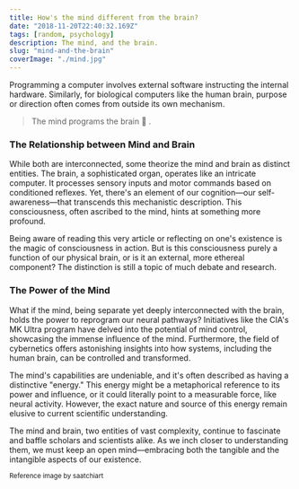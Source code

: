 ```yaml
---
title: How's the mind different from the brain?
date: "2018-11-20T22:40:32.169Z"
tags: [random, psychology]
description: The mind, and the brain.
slug: "mind-and-the-brain"
coverImage: "./mind.jpg"
---
```


Programming a computer involves external software instructing the internal hardware. Similarly, for biological computers like the human brain, purpose or direction often comes from outside its own mechanism.

> The mind programs the brain 🧠 .

### The Relationship between Mind and Brain

While both are interconnected, some theorize the mind and brain as distinct entities. The brain, a sophisticated organ, operates like an intricate computer. It processes sensory inputs and motor commands based on conditioned reflexes. Yet, there's an element of our cognition—our self-awareness—that transcends this mechanistic description. This consciousness, often ascribed to the mind, hints at something more profound.

Being aware of reading this very article or reflecting on one's existence is the magic of consciousness in action. But is this consciousness purely a function of our physical brain, or is it an external, more ethereal component? The distinction is still a topic of much debate and research.

### The Power of the Mind

What if the mind, being separate yet deeply interconnected with the brain, holds the power to reprogram our neural pathways? Initiatives like the CIA's MK Ultra program have delved into the potential of mind control, showcasing the immense influence of the mind. Furthermore, the field of cybernetics offers astonishing insights into how systems, including the human brain, can be controlled and transformed.

The mind's capabilities are undeniable, and it's often described as having a distinctive "energy." This energy might be a metaphorical reference to its power and influence, or it could literally point to a measurable force, like neural activity. However, the exact nature and source of this energy remain elusive to current scientific understanding.

The mind and brain, two entities of vast complexity, continue to fascinate and baffle scholars and scientists alike. As we inch closer to understanding them, we must keep an open mind—embracing both the tangible and the intangible aspects of our existence.

<small> Reference image by saatchiart</small>
